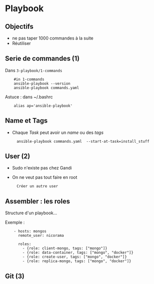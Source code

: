 Playbook
=====

Objectifs
-----

* ne pas taper 1000 commandes à la suite
* Réutiliser


Serie de commandes (1)
----

Dans `3-playbook/1-commands`

        #in 1-commands
        ansible-playbook --version
        ansible-playbook commands.yaml

Astuce : dans ~/.bashrc

        alias ap='ansible-playbook'



Name et Tags
----

* Chaque *Task* peut avoir un *name* ou des *tags*


        ansible-playbook commands.yaml  --start-at-task=install_stuff


User (2)
----

* Sudo n'existe pas chez Gandi
* On ne veut pas tout faire en root


        Créer un autre user




Assembler : les roles
-----


Structure d'un playbook...

Exemple :


        - hosts: mongos
          remote_user: nicorama

          roles:
            - {role: client-mongo, tags: ["mongo"]}
            - {role: data-container, tags: ["mongo", "docker"]}
            - {role: create-user, tags: ["mongo", "docker"]}
            - {role: replica-mongo, tags: ["mongo", "docker"]}


Git (3)
---











